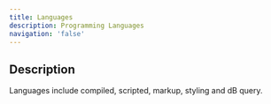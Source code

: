 ```yaml
---
title: Languages
description: Programming Languages
navigation: 'false'
---
```


## Description

Languages include compiled, scripted, markup, styling and dB query.
